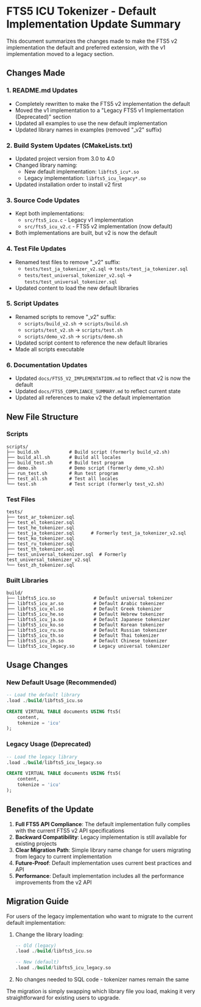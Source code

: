 # FTS5 ICU Tokenizer - Default Implementation Update Summary

This document summarizes the changes made to make the FTS5 v2 implementation the default and preferred extension, with the v1 implementation moved to a legacy section.

## Changes Made

### 1. README.md Updates
- Completely rewritten to make the FTS5 v2 implementation the default
- Moved the v1 implementation to a "Legacy FTS5 v1 Implementation (Deprecated)" section
- Updated all examples to use the new default implementation
- Updated library names in examples (removed "_v2" suffix)

### 2. Build System Updates (CMakeLists.txt)
- Updated project version from 3.0 to 4.0
- Changed library naming:
  - New default implementation: `libfts5_icu*.so`
  - Legacy implementation: `libfts5_icu_legacy*.so`
- Updated installation order to install v2 first

### 3. Source Code Updates
- Kept both implementations:
  - `src/fts5_icu.c` - Legacy v1 implementation
  - `src/fts5_icu_v2.c` - FTS5 v2 implementation (now default)
- Both implementations are built, but v2 is now the default

### 4. Test File Updates
- Renamed test files to remove "_v2" suffix:
  - `tests/test_ja_tokenizer_v2.sql` → `tests/test_ja_tokenizer.sql`
  - `tests/test_universal_tokenizer_v2.sql` → `tests/test_universal_tokenizer.sql`
- Updated content to load the new default libraries

### 5. Script Updates
- Renamed scripts to remove "_v2" suffix:
  - `scripts/build_v2.sh` → `scripts/build.sh`
  - `scripts/test_v2.sh` → `scripts/test.sh`
  - `scripts/demo_v2.sh` → `scripts/demo.sh`
- Updated script content to reference the new default libraries
- Made all scripts executable

### 6. Documentation Updates
- Updated `docs/FTS5_V2_IMPLEMENTATION.md` to reflect that v2 is now the default
- Updated `docs/FTS5_COMPLIANCE_SUMMARY.md` to reflect current state
- Updated all references to make v2 the default implementation

## New File Structure

### Scripts
```
scripts/
├── build.sh           # Build script (formerly build_v2.sh)
├── build_all.sh       # Build all locales
├── build_test.sh      # Build test program
├── demo.sh            # Demo script (formerly demo_v2.sh)
├── run_test.sh        # Run test program
├── test_all.sh        # Test all locales
└── test.sh            # Test script (formerly test_v2.sh)
```

### Test Files
```
tests/
├── test_ar_tokenizer.sql
├── test_el_tokenizer.sql
├── test_he_tokenizer.sql
├── test_ja_tokenizer.sql      # Formerly test_ja_tokenizer_v2.sql
├── test_ko_tokenizer.sql
├── test_ru_tokenizer.sql
├── test_th_tokenizer.sql
├── test_universal_tokenizer.sql  # Formerly test_universal_tokenizer_v2.sql
└── test_zh_tokenizer.sql
```

### Built Libraries
```
build/
├── libfts5_icu.so              # Default universal tokenizer
├── libfts5_icu_ar.so           # Default Arabic tokenizer
├── libfts5_icu_el.so           # Default Greek tokenizer
├── libfts5_icu_he.so           # Default Hebrew tokenizer
├── libfts5_icu_ja.so           # Default Japanese tokenizer
├── libfts5_icu_ko.so           # Default Korean tokenizer
├── libfts5_icu_ru.so           # Default Russian tokenizer
├── libfts5_icu_th.so           # Default Thai tokenizer
├── libfts5_icu_zh.so           # Default Chinese tokenizer
└── libfts5_icu_legacy.so       # Legacy universal tokenizer
```

## Usage Changes

### New Default Usage (Recommended)
```sql
-- Load the default library
.load ./build/libfts5_icu.so

CREATE VIRTUAL TABLE documents USING fts5(
    content,
    tokenize = 'icu'
);
```

### Legacy Usage (Deprecated)
```sql
-- Load the legacy library
.load ./build/libfts5_icu_legacy.so

CREATE VIRTUAL TABLE documents USING fts5(
    content,
    tokenize = 'icu'
);
```

## Benefits of the Update

1. **Full FTS5 API Compliance**: The default implementation fully complies with the current FTS5 v2 API specifications
2. **Backward Compatibility**: Legacy implementation is still available for existing projects
3. **Clear Migration Path**: Simple library name change for users migrating from legacy to current implementation
4. **Future-Proof**: Default implementation uses current best practices and API
5. **Performance**: Default implementation includes all the performance improvements from the v2 API

## Migration Guide

For users of the legacy implementation who want to migrate to the current default implementation:

1. Change the library loading:
   ```sql
   -- Old (legacy)
   .load ./build/libfts5_icu.so
   
   -- New (default)
   .load ./build/libfts5_icu_legacy.so
   ```

2. No changes needed to SQL code - tokenizer names remain the same

The migration is simply swapping which library file you load, making it very straightforward for existing users to upgrade.